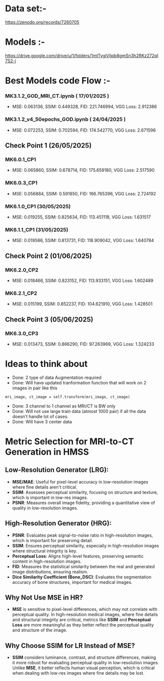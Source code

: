 # Data set:-
https://zenodo.org/records/7260705 

# Models :-
https://drive.google.com/drive/u/1/folders/1mtTygiVIjpb8gmSn3h2RKz272qI7S2-i

# Best Models code Flow :-

### MK3.1.2_GOD_MRI_CT.ipynb ( 17/01/2025 )
- MSE: 0.063136, SSIM: 0.449328, FID: 221.746994, VGG Loss: 2.912386

### MK3.1.2_v4_50epochs_GOD.ipynb ( 24/04/2025 )
- MSE: 0.072253, SSIM: 0.702594, FID: 174.542770, VGG Loss: 2.671596

## Check Point 1 (26/05/2025)

### MK6.0.1_CP1
- MSE: 0.065860, SSIM: 0.678714, FID: 175.659180, VGG Loss: 2.517590

### MK6.0.3_CP1
- MSE: 0.056884, SSIM: 0.591850, FID: 166.765396, VGG Loss: 2.724192

### MK6.1.0_CP1 (30/05/2025)
- MSE: 0.019255, SSIM: 0.825634, FID: 113.451118, VGG Loss: 1.631517

### MK6.1.1_CP1 (31/05/2025)
- MSE: 0.019586, SSIM: 0.813731, FID: 118.909042, VGG Loss: 1.640784

## Check Point 2 (01/06/2025)

### MK6.2.0_CP2
- MSE: 0.018466, SSIM: 0.823152, FID: 113.933151, VGG Loss: 1.602489

### MK6.2.1_CP2
- MSE: 0.015199, SSIM: 0.852237, FID: 104.621910, VGG Loss: 1.428501

## Check Point 3 (05/06/2025)

### MK6.3.0_CP3
- MSE: 0.013473, SSIM: 0.866290, FID: 97.263969, VGG Loss: 1.324233


### 

# Ideas to think about
- Done: 2 type of data Augmentation required
- Done: Will have updated tranformation function that will work on 2 images in pair like this
```
mri_image, ct_image = self.transform(mri_image, ct_image)
```
-  Done: 3 channel to 1 channel as MRI/CT is BW only
-  Done: Will not use large train data (atmost 1000 pair) if all the data doesn't handle lot of cases.
- Done: Will have 3 center data
  
# Metric Selection for MRI-to-CT Generation in HMSS

## Low-Resolution Generator (LRG):
- **MSE/MAE**: Useful for pixel-level accuracy in low-resolution images where fine details aren't critical.
- **SSIM**: Assesses perceptual similarity, focusing on structure and texture, which is important in low-res images.
- **PSNR**: Measures overall image fidelity, providing a quantitative view of quality in low-resolution images.

## High-Resolution Generator (HRG):
- **PSNR**: Evaluates peak signal-to-noise ratio in high-resolution images, which is important for preserving detail.
- **SSIM**: Ensures perceptual similarity, especially in high-resolution images where structural integrity is key.
- **Perceptual Loss**: Aligns high-level features, preserving semantic content in high-resolution images.
- **FID**: Measures the statistical similarity between the real and generated image distributions, ensuring realism.
- **Dice Similarity Coefficient (Bone_DSC)**: Evaluates the segmentation accuracy of bone structures, important for medical images.

## Why Not Use MSE in HR?
- **MSE** is sensitive to pixel-level differences, which may not correlate with perceptual quality. In high-resolution medical images, where fine details and structural integrity are critical, metrics like **SSIM** and **Perceptual Loss** are more meaningful as they better reflect the perceptual quality and structure of the image.

## Why Choose SSIM for LR Instead of MSE?
- **SSIM** considers luminance, contrast, and structure differences, making it more robust for evaluating perceptual quality in low-resolution images. Unlike **MSE**, it better reflects human visual perception, which is critical when dealing with low-res images where fine details may be lost.
